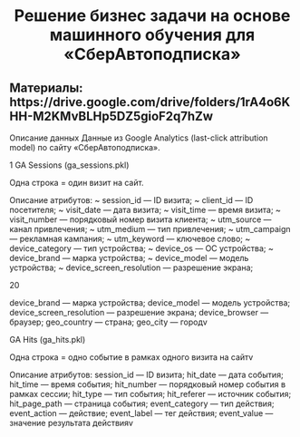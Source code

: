 
<h1 align="center">Решение бизнес задачи на основе машинного обучения для «СберАвтоподписка»</h1>
<h2>Материалы: https://drive.google.com/drive/folders/1rA4o6KHH-M2KMvBLHp5DZ5gioF2q7hZw </h2>
Описание данных
Данные из Google Analytics (last-click attribution model) по сайту
«СберАвтоподписка».

1 GA Sessions (ga_sessions.pkl)

Одна строка = один визит на сайт.

Описание атрибутов:
~ session_id — ID визита;
~ client_id — ID посетителя;
~ visit_date — дата визита;
~ visit_time — время визита;
~ visit_number — порядковый номер визита клиента;
~ utm_source — канал привлечения;
~ utm_medium — тип привлечения;
~ utm_campaign — рекламная кампания;
~ utm_keyword — ключевое слово;
~ device_category — тип устройства;
~ device_os — ОС устройства;
~ device_brand — марка устройства;
~ device_model — модель устройства;
~ device_screen_resolution — разрешение экрана;

20

 device_brand — марка устройства;
 device_model — модель устройства;
 device_screen_resolution — разрешение экрана;
 device_browser — браузер;
 geo_country — страна;
 geo_city — городv

 GA Hits (ga_hits.pkl)

Одна строка = одно событие в рамках одного визита на сайтv

Описание атрибутов:
 session_id — ID визита;
 hit_date — дата события;
 hit_time — время события;
 hit_number — порядковый номер события в рамках сессии;
 hit_type — тип события;
 hit_referer — источник события;
 hit_page_path — страница события;
 event_category — тип действия;
 event_action — действие;
 event_label — тег действия;
 event_value — значение результата действияv
